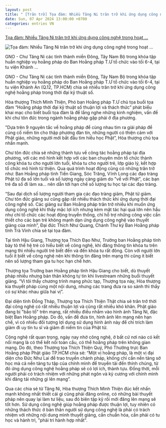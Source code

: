 ```yaml
---
layout: post
title: " [Trăn trở] Tọa đàm: Nhiều Tăng Ni trăn trở khi ứng dụng công nghệ trong hoạt ..."
date: Sun, 07 Apr 2024 13:00:00 +0700
categories: entries VN
---
```

[Tọa đàm: Nhiều Tăng Ni trăn trở khi ứng dụng công nghệ trong hoạt ...](https://giacngo.vn/toa-dam-nhieu-tang-ni-tran-tro-khi-ung-dung-cong-nghe-trong-hoat-dong-hoang-phap-post71095.html)

![Tọa đàm: Nhiều Tăng Ni trăn trở khi ứng dụng công nghệ trong hoạt ...](https://image.giacngo.vn/1200x630/Uploaded/2024/uobkhuo/2024_04_07/a505b43cb9c3169d4fd2-7069.jpg)

GNO - Chư Tăng Ni các tỉnh thành miền Đông, Tây Nam Bộ trong khóa tập huấn nghiệp vụ hoằng pháp do Ban Hoằng pháp T.Ư tổ chức vào tối 6-4, tại tu viện Khánh ...

GNO - Chư Tăng Ni các tỉnh thành miền Đông, Tây Nam Bộ trong khóa tập huấn nghiệp vụ hoằng pháp do Ban Hoằng pháp T.Ư tổ chức vào tối 6-4, tại tu viện Khánh An (Q.12, TP.HCM) chia sẻ nhiều trăn trở khi ứng dụng công nghệ hoằng pháp trong thời đại kỹ thuật số.

Hòa thượng Thích Minh Thiện, Phó ban Hoằng pháp T.Ư chủ tọa buổi tọa đàm “Hoằng pháp thời đại kỹ thuật số thuận lợi và thách thức” phát biểu khai mạc cho biết buổi tọa đàm là để lắng nghe những kinh nghiệm, vấn đề khi chư tôn đức trong ngành hoằng pháp gặp phải ở địa phương.

"Dựa trên 9 nguyên tắc về hoằng pháp để cùng nhau tìm ra giải pháp để củng cố niềm tin cho thập phương đàn tín, những người có thiện cảm với Phật giáo, những người mới bắt đầu tìm hiểu học Phật”, Hòa thượng chủ tọa nhấn mạnh.

Chư tôn đức chia sẻ những thành tựu về công tác hoằng pháp tại địa phương, với các mô hình kết hợp với các ban chuyên môn tổ chức thành công khóa tu cho người lớn tuổi, khóa tu cho người trẻ, lớp giáo lý, kết hợp tổ chức mô hình từ thiện. Qua quá trình hoạt động cũng có những trăn trở như: Ban Hoằng pháp tỉnh Tiền Giang, Sóc Trăng, Vĩnh Long các đạo tràng Phật tử đa số lớn tuổi và số lượng ngày càng giảm do "về với Phật", các bạn trẻ đa số đi làm xa... nên dẫn tới hạn chế số lượng tu học tại các đạo tràng.

“Sau đại dịch số lượng người tham gia các đạo tràng giảm, Phật tử giảm. Chư tôn đức giảng sư cũng gặp rất nhiều thách thức khi ứng dụng thời đại công nghệ số. Các giảng sư Ban Hoằng pháp trăn trở nhiều khi muốn ứng dụng công nghệ khi thấy mặc lợi ích nhưng kèm mặt tác hại quá lớn nên hầu như chỉ tổ chức các hoạt động truyền thống, chỉ hỗ trợ những công việc cần thiết cho các bạn trẻ không mạnh dạn ứng dụng công nghệ vào thuyết giảng của mình”, Đại đức Thích Như Quang, Chánh Thư ký Ban Hoằng pháp tỉnh Trà Vinh chia sẻ tại tọa đàm.

Tại tỉnh Hậu Giang, Thượng tọa Thích Đạo Như, Trưởng ban Hoằng pháp tỉnh bày tỏ thế hệ trẻ có hiểu biết về công nghệ, khi đăng thông tin khóa tu trên mạng thì nhiều người trẻ biết đến và đến khóa tu rất đông. Còn với người lớn tuổi ít biết về công nghệ nên khi thông tin đăng trên mạng thì cũng ít biết nên số lượng tham gia tu học hạn chế hơn.

Thượng tọa Trưởng ban Hoằng pháp tỉnh Hậu Giang cho biết, dù thuyết pháp nhiều nhưng bản thân không tự tin khi livestream những buổi thuyết giảng. “Vì tôi thấy chương trình mạng phức tạp, Thượng tọa này, Hòa thượng kia thuyết pháp cùng một nội dung, nhưng các trang đưa ra so sánh thì thấy có sự khác nhau giữa hai vị”.

Đại diện tỉnh Đồng Tháp, Thượng tọa Thích Thiện Thật chia sẻ trăn trở thời đại công nghệ có rất nhiều thuận lợi và cũng rất nhiều khó khăn. Phật giáo đang bị "bão tố" trên mạng, rất nhiều điều nhắm vào hình ảnh Tăng Ni, đặc biệt Ban Hoằng pháp. Do đó, vấn đề đưa tin, hình ảnh lên mạng nên hạn chế, vì có nhiều đối tượng lợi dụng sử dụng hình ảnh này để chỉ trích làm giảm đi uy tín tu sĩ và giảm đi niềm tin của Phật tử.

Công nghệ rất quan trọng, ngày nay nhờ công nghệ, ở bất cứ nơi nào có kết nối mạng là có thể kết nối toàn cầu, có thể hoằng pháp trên không gian mạng. Do đó, theo Thượng tọa Thích Thiện Quý, Phó Thường trực Ban Hoằng pháp Phật giáo TP.HCM chia sẻ: “Một vị hoằng pháp, là một vị đại diện cho Đức Như Lai để trao truyền chánh pháp, không chỉ cần nền tảng sở học mà cả nền tảng tu tập của chính mình để truyền tải đến thính chúng, từ đó ứng dụng công nghệ hoằng pháp sẽ có lợi ích, thành tựu. Đồng thời, mỗi người phải có trách nhiệm với những phát ngôn và kỷ cương với chính mình khi đăng tải những gì lên mạng”.

Qua các chia sẻ từ Tăng Ni, Hòa thượng Thích Minh Thiện đúc kết nhấn mạnh không nhất thiết cái gì cũng phải đăng online, có những bài thuyết pháp nên quay lại làm tư liệu, sau đó biên tập kỹ rồi mới đăng lên mạng sẽ tốt hơn. Sử dụng công nghệ giúp hoằng pháp được thuận lợi, tuy nhiên có những thách thức ở bản thân người sử dụng công nghệ là phải có trách nhiệm với những nội dung mình thuyết giảng, cần chuẩn hóa, cần phải có tu học và hành trì, "phải tri hành hợp nhất".

